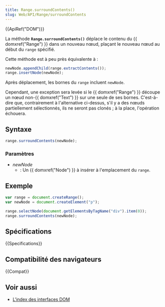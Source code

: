 ```yaml
---
title: Range.surroundContents()
slug: Web/API/Range/surroundContents
---
```


{{ApiRef("DOM")}}

La méthode **`Range.surroundContents()`** déplace le contenu du {{ domxref("Range") }} dans un nouveau nœud, plaçant le nouveau nœud au début du `range` spécifié.

Cette méthode est à peu près équivalente à&nbsp;:

```js
newNode.appendChild(range.extractContents());
range.insertNode(newNode);
```

Après déplacement, les bornes du `range` incluent `newNode`.

Cependant, une exception sera levée si le {{ domxref("Range") }} découpe un nœud non-{{ domxref("Text") }} sur une seule de ses bornes. C'est-à-dire que, contrairement à l'alternative ci-dessus, s'il y a des nœuds partiellement sélectionnés, ils ne seront pas clonés&nbsp;; à la place, l'opération échouera.

## Syntaxe

```js
range.surroundContents(newNode);
```

### Paramètres

- _newNode_
  - : Un {{ domxref("Node") }} à insérer à l'emplacement du `range`.

## Exemple

```js
var range = document.createRange();
var newNode = document.createElement("p");

range.selectNode(document.getElementsByTagName("div").item(0));
range.surroundContents(newNode);
```

## Spécifications

{{Specifications}}

## Compatibilité des navigateurs

{{Compat}}

## Voir aussi

- [L'index des interfaces DOM](/fr/docs/DOM/DOM_Reference)
